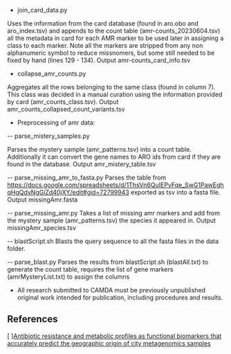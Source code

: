 
- join_card_data.py

Uses the information from the card database (found in aro.obo and aro_index.tsv) and appends to the count table (amr-counts_20230604.tsv) all the metadata in card for each AMR marker to be used later in assigning a class to each marker. Note all the markers are stripped from any non alphanumeric symbol to reduce missnomers, but some still needed to be fixed by hand (lines 129 - 134). Output amr-counts_card_info.tsv

- collapse_amr_counts.py

Aggregates all the rows belonging to the same class (found in column 7). This class was decided in a manual curation using the information provided by card (amr_counts_class.tsv). Output amr_counts_collapsed_count_variants.tsv


- Preprocessing of amr data:

-- parse_mistery_samples.py

Parses the mystery sample (amr_patterns.tsv) into a count table. Additionally it can convert the gene names to ARO ids from card if they are found in the database. Output amr_mistery_table.tsv

-- parse_missing_amr_to_fasta.py
Parses the table from https://docs.google.com/spreadsheets/d/1ThsVn6QuIEPvFqe_SwG1PawEghqHgQdvNgGiZd40jXY/edit#gid=72799943 exported as tsv into a fasta file. Output missingAmr.fasta

-- parse_missing_amr.py
Takes a list of missing amr markers and add from the mystery sample (amr_patterns.tsv) the species it appeared in. Output missingAmr_species.tsv

-- blastScript.sh
Blasts the query sequence to all the fasta files in the data folder.

-- parse_blast.py
Parses the results from blastScript.sh (blastAll.txt) to generate the count table, requires the list of gene markers (amrMysteryList.txt) to assign the columns

- All research submitted to CAMDA must be previously unpublished original work intended for publication, including procedures and results.

## References  
[ ][Antibiotic resistance and metabolic profiles as functional biomarkers that accurately predict the geographic origin of city metagenomics samples
](https://biologydirect.biomedcentral.com/articles/10.1186/s13062-019-0246-9)  
